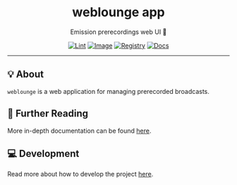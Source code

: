 <h1 align="center">weblounge app</h1>

<div align="center">

Emission prerecordings web UI 📼

[![Lint](https://github.com/radio-aktywne/app-weblounge/actions/workflows/lint.yaml/badge.svg)](https://github.com/radio-aktywne/app-weblounge/actions/workflows/lint.yaml)
[![Image](https://github.com/radio-aktywne/app-weblounge/actions/workflows/image.yaml/badge.svg)](https://github.com/radio-aktywne/app-weblounge/actions/workflows/image.yaml)
[![Registry](https://github.com/radio-aktywne/app-weblounge/actions/workflows/registry.yaml/badge.svg)](https://github.com/radio-aktywne/app-weblounge/actions/workflows/registry.yaml)
[![Docs](https://github.com/radio-aktywne/app-weblounge/actions/workflows/docs.yaml/badge.svg)](https://github.com/radio-aktywne/app-weblounge/actions/workflows/docs.yaml)

</div>

---

## 💡 About

`weblounge` is a web application for managing prerecorded broadcasts.

## 📄 Further Reading

More in-depth documentation can be found
[here](https://radio-aktywne.github.io/app-weblounge).

## 💻 Development

Read more about how to develop the project
[here](https://github.com/radio-aktywne/app-weblounge/blob/main/CONTRIBUTING.md).
